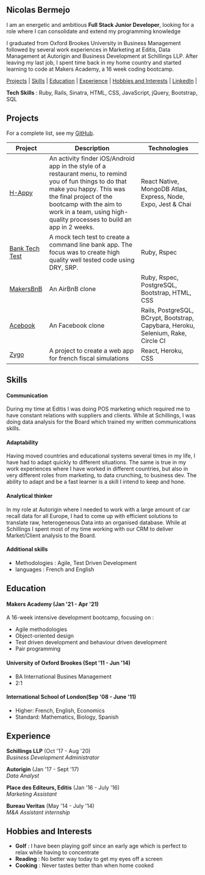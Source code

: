 ## Nicolas Bermejo

I am an energetic and ambitious **Full Stack Junior Developer**, looking for a role where I can consolidate and extend my programming knowledge

I graduated from Oxford Brookes University in Business Management followed by several work experiences in Marketing at Editis, Data Management at Autorigin and Business Development at Schillings LLP. After leaving my last job, I spent time back in my home country and started learning to code at Makers Academy, a 16 week coding bootcamp.

[Projects](#projects) | [Skills](#skills) | [Education](#education) | [Experience](#experience) | [Hobbies and Interests](#hobbies-and-interests) | [LinkedIn](https://www.linkedin.com/in/nicolas-bermejo-23b6a0108/) |

**Tech Skills** : Ruby, Rails, Sinatra, HTML, CSS, JavaScript, jQuery, Bootstrap, SQL

## Projects

For a complete list, see my [GitHub](https://github.com/NicolasBermejo?tab=repositories).

| Project   | Description | Technologies |
|---        |---         |---           |
| [H-Appy](https://github.com/peter-james-allen/h-appy-client) | An activity finder iOS/Android app in the style of a restaurant menu, to remind you of fun things to do that make you happy. This was the final project of the bootcamp with the aim to work in a team, using high-quality processes to build an app in 2 weeks. | React Native, MongoDB Atlas, Express, Node, Expo, Jest & Chai |
|[Bank Tech Test](https://github.com/NicolasBermejo/Bank_Tech_Test)|A mock tech test to create a command line bank app. The focus was to create high quality well tested code using DRY, SRP. | Ruby, Rspec|
| [MakersBnB](https://github.com/charlierdm/MakersBnB) | An AirBnB clone | Ruby, Rspec, PostgreSQL, Bootstrap, HTML, CSS |
| [Acebook](https://github.com/sandyMax974/acebook-markzuckerbergisalizard) | An Facebook clone | Rails, PostgreSQL, BCrypt, Bootstrap, Capybara, Heroku, Selenium, Rake, Circle CI |
| [Zygo](https://github.com/NicolasBermejo/Bermejo-Simulations) | A project to create a web app for french fiscal simulations | React, Heroku, CSS |

## Skills

#### Communication

During my time at Editis I was doing POS marketing which required me to have constant relations with suppliers and clients. While at Schillings, I was doing data analysis for the Board which trained my written communications skills.

#### Adaptability

Having moved countries and educational systems several times in my life, I have had to adapt quickly to different situations. The same is true in my work experiences where I have worked in different countries, but also in very different roles from marketing, to data crunching, to business dev. The ability to adapt and be a fast learner is a skill I intend to keep and hone.

#### Analytical thinker

In my role at Autorigin where I needed to work with a large amount of car recall data for all Europe, I had to come up with efficient solutions to translate raw, heterogeneous Data into an organised database. While at Schillings I spent most of my time working with our CRM to deliver Market/Client analysis to the Board.

#### Additional skills

 - Methodologies : Agile, Test Driven Development
 - languages : French and English

## Education

#### Makers Academy (Jan '21 - Apr '21)

A 16-week intensive development bootcamp, focusing on :

- Agile methodologies
- Object-oriented design
- Test driven development and behaviour driven development
- Pair programming

#### University of Oxford Brookes (Sept '11 - Jun '14)

- BA International Busines Management
- 2:1

#### International School of London(Sep '08 - June '11)

- Higher: French, English, Economics
- Standard: Mathematics, Biology, Spanish

## Experience

**Schillings LLP** (Oct '17 - Aug '20)    
*Business Development Administrator*  

**Autorigin** (Jan '17 - Sept '17)    
*Data Analyst*  

**Place des Editeurs, Editis** (Jan '16 - July '16)   
*Marketing Assistant*  

**Bureau Veritas** (May '14 - July '14)   
*M&A Assistant internship*  

## Hobbies and Interests
- **Golf** : I have been playing golf since an early age which is perfect to relax while having to concentrate
- **Reading** : No better way today to get my eyes off a screen
- **Cooking** : Never tastes better than when home cooked


